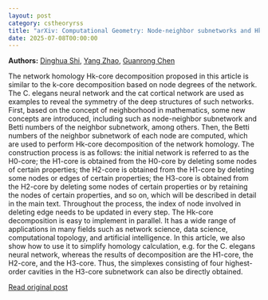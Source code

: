 ```yaml
---
layout: post
category: cstheoryrss
title: "arXiv: Computational Geometry: Node-neighbor subnetworks and Hk-core decomposition"
date: 2025-07-08T00:00:00
---
```


**Authors:** [Dinghua Shi](https://dblp.uni-trier.de/search?q=Dinghua+Shi), [Yang Zhao](https://dblp.uni-trier.de/search?q=Yang+Zhao), [Guanrong Chen](https://dblp.uni-trier.de/search?q=Guanrong+Chen)

The network homology Hk-core decomposition proposed in this article is
similar to the k-core decomposition based on node degrees of the network. The
C. elegans neural network and the cat cortical network are used as examples to
reveal the symmetry of the deep structures of such networks. First, based on
the concept of neighborhood in mathematics, some new concepts are introduced,
including such as node-neighbor subnetwork and Betti numbers of the neighbor
subnetwork, among others. Then, the Betti numbers of the neighbor subnetwork of
each node are computed, which are used to perform Hk-core decomposition of the
network homology. The construction process is as follows: the initial network
is referred to as the H0-core; the H1-core is obtained from the H0-core by
deleting some nodes of certain properties; the H2-core is obtained from the
H1-core by deleting some nodes or edges of certain properties; the H3-core is
obtained from the H2-core by deleting some nodes of certain properties or by
retaining the nodes of certain properties, and so on, which will be described
in detail in the main text. Throughout the process, the index of node involved
in deleting edge needs to be updated in every step. The Hk-core decomposition
is easy to implement in parallel. It has a wide range of applications in many
fields such as network science, data science, computational topology, and
artificial intelligence. In this article, we also show how to use it to
simplify homology calculation, e.g. for the C. elegans neural network, whereas
the results of decomposition are the H1-core, the H2-core, and the H3-core.
Thus, the simplexes consisting of four highest-order cavities in the H3-core
subnetwork can also be directly obtained.

[Read original post](http://arxiv.org/abs/2507.04948v1)
